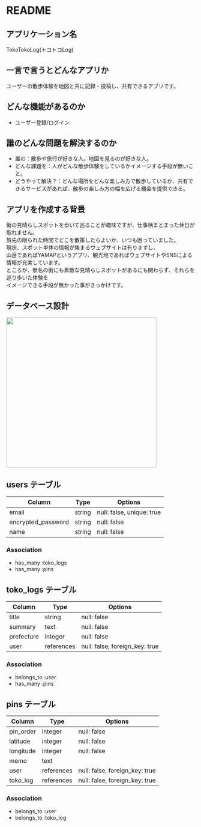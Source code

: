 # README

## アプリケーション名
TokoTokoLog(トコトコLog)

## 一言で言うとどんなアプリか
ユーザーの散歩体験を地図と共に記録・投稿し、共有できるアプリです。

## どんな機能があるのか
- ユーザー登録/ログイン
<!--
- 散歩体験の投稿機能：地図上の任意の場所にピン刺しが可能で、ピンに複数の画像またはコメントを紐づけることができる。
- トップページに全ての投稿を一覧表示できる
- 自分の投稿のみを一覧表示できる
- ユーザー情報（name,avatar等）を編集できる
- （Better機能）地図上のピンをクリックすると、同じ画面で画像を表示できる
-->

## 誰のどんな問題を解決するのか
- 誰の：散歩や旅行が好きな人。地図を見るのが好きな人。
- どんな課題を：人がどんな散歩体験をしているかイメージする手段が無いこと。
- どうやって解決？：どんな場所をどんな楽しみ方で散歩しているか、共有できるサービスがあれば、散歩の楽しみ方の幅を広げる機会を提供できる。

## アプリを作成する背景
街の見晴らしスポットを歩いて巡ることが趣味ですが、仕事柄まとまった休日が取れません。  
旅先の限られた時間でどこを散策したらよいか、いつも困っていました。  
現状、スポット単体の情報が集まるウェブサイトは有りますし、  
山岳であればYAMAPというアプリ、観光地であればウェブサイトやSNSによる情報が充実しています。  
ところが、無名の街にも素敵な見晴らしスポットがあるにも関わらず、それらを巡り歩いた体験を  
イメージできる手段が無かった事がきっかけです。

## データベース設計

<!--
ER図
-->

<img src="https://gyazo.com/8bc219782e1e27b1d76abd5ba1f3cad8" width="400">

## users テーブル

| Column             | Type    | Options     |
| ------------------ | ------  | ----------- |
| email              | string  | null: false, unique: true |
| encrypted_password | string  | null: false |
| name               | string  | null: false |

### Association

- has_many :toko_logs
- has_many :pins

## toko_logs テーブル

| Column             | Type       | Options     |
| ------------------ | ------     | ----------- |
| title              | string     | null: false |
| summary            | text       | null: false |
| prefecture         | integer    | null: false |
| user               | references | null: false, foreign_key: true |

### Association

- belongs_to :user
- has_many :pins

## pins テーブル

| Column             | Type       | Options     |
| ------------------ | ------     | ----------- |
| pin_order          | integer    | null: false               |
| latitude           | integer    | null: false               |
| longitude          | integer    | null: false               |
| memo               | text       |                           |
| user               | references | null: false, foreign_key: true |
| toko_log           | references | null: false, foreign_key: true |

### Association

- belongs_to :user
- belongs_to :toko_log

<!--
## 画面遷移図
-->